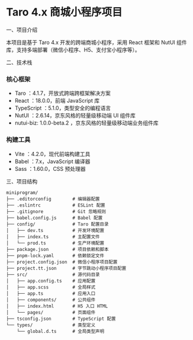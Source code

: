 # Taro 4.x 商城小程序项目

一、项目介绍

本项目是基于 Taro 4.x 开发的跨端商城小程序，采用 React 框架和 NutUI 组件库，支持多端部署（微信小程序、H5、支付宝小程序等）。

二、技术栈

### 核心框架
- Taro ：4.1.7，开放式跨端跨框架解决方案
- React ：18.0.0，前端 JavaScript 库
- TypeScript ：5.1.0，类型安全的编程语言
- NutUI ：2.6.14，京东风格的轻量级移动端 UI 组件库
- nutui-biz: 1.0.0-beta.2 ，京东风格的轻量级移动端业务组件库

### 构建工具
- Vite ：4.2.0，现代前端构建工具
- Babel ：7.x，JavaScript 编译器
- Sass ：1.60.0，CSS 预处理器

三、项目结构

```Plaintext
miniprogram/
├── .editorconfig        # 编辑器配置
├── .eslintrc            # ESLint 配置
├── .gitignore           # Git 忽略规则
├── babel.config.js      # Babel 配置
├── config/              # Taro 配置目录
│   ├── dev.ts           # 开发环境配置
│   ├── index.ts         # 主配置文件
│   └── prod.ts          # 生产环境配置
├── package.json         # 项目依赖和脚本
├── pnpm-lock.yaml       # 依赖锁定文件
├── project.config.json  # 微信小程序项目配置
├── project.tt.json      # 字节跳动小程序项目配置
├── src/                 # 源代码目录
│   ├── app.config.ts    # 应用配置
│   ├── app.scss         # 全局样式
│   ├── app.ts           # 应用入口
│   ├── components/      # 公共组件
│   ├── index.html       # H5 入口 HTML
│   └── pages/           # 页面组件
├── tsconfig.json        # TypeScript 配置
└── types/               # 类型定义
    └── global.d.ts      # 全局类型声明
```
